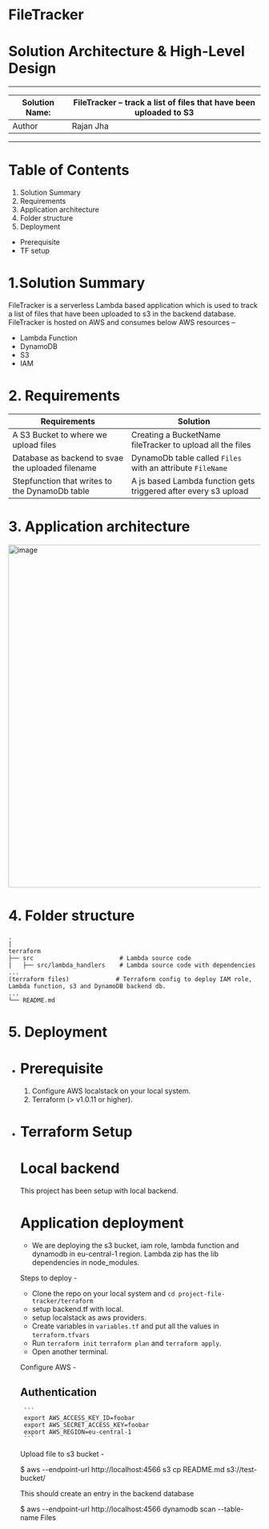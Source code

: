# FileTracker
# Solution Architecture & High-Level Design

--------------------------------------------------------------------------------------------
|Solution Name:     | FileTracker – track a list of files that have been uploaded to S3     | 
|-------------------|-----------------------------------------------------------------------|
|Author             | Rajan Jha                                                             |
---------------------------------------------------------------------------------------------

# Table of Contents 

1.	Solution Summary
2.	Requirements
3.	Application architecture
4.	Folder structure
5.	Deployment
   *	Prerequisite
   *	TF setup

# 1.Solution Summary

FileTracker is a serverless Lambda based application which is used to track a list of files that have been uploaded to s3 in the backend database.
FileTracker is hosted on AWS and consumes below AWS resources – 

*	Lambda Function
*	DynamoDB
*	S3
*	IAM

# 2. Requirements

|             Requirements	                                |                          Solution                                 |
------------------------------------------------------------|--------------------------------------------------------------------
|A S3 Bucket to where we upload files                       | Creating a BucketName fileTracker to upload all the files         | 
|Database as backend to svae the uploaded filename          | DynamoDb table called `Files` with an attribute `FileName`        |
|Stepfunction that writes to the DynamoDb table             | A js based Lambda function gets triggered after every s3 upload   |

# 3. Application architecture
<img width="684" alt="image" src="https://user-images.githubusercontent.com/82893856/204120036-0556d4ee-934f-4d25-9068-73d04b3e5f61.png">

# 4. Folder structure

```
.
|
terraform
├── src                        # Lambda source code
|   ├── src/lambda_handlers    # Lambda source code with dependencies
...
(terraform files)             # Terraform config to deploy IAM role, Lambda function, s3 and DynamoDB backend db. 
...             
└── README.md

```

# 5. Deployment

* # Prerequisite 

    1. Configure AWS localstack on your local system.
    2. Terraform (> v1.0.11 or higher). 

 * # Terraform Setup

    # Local backend 

    This project has been setup with local backend. 

    # Application deployment

    * We are deploying the s3 bucket, iam role, lambda function and dynamodb in eu-central-1 region.
      Lambda zip has the lib dependencies in node_modules. 

    Steps to deploy - 
      * Clone the repo on your local system and ```cd project-file-tracker/terraform```
      * setup backend.tf with local.
      * setup localstack as aws providers. 
      * Create variables in ```variables.tf``` and put all the values in ```terraform.tfvars```
      * Run ```terraform init``` ```terraform plan``` and ```terraform apply```. 
      * Open another terminal.

      Configure AWS  - 

      ## Authentication
		```
		export AWS_ACCESS_KEY_ID=foobar
		export AWS_SECRET_ACCESS_KEY=foobar
		export AWS_REGION=eu-central-1
    	```

      Upload file to s3 bucket - 

       
	$ aws --endpoint-url http://localhost:4566 s3 cp README.md s3://test-bucket/
		

	This should create an entry in the backend database
		
	$ aws --endpoint-url http://localhost:4566 dynamodb scan --table-name Files
		

      





